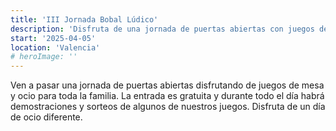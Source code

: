 ```yaml
---
title: 'III Jornada Bobal Lúdico'
description: 'Disfruta de una jornada de puertas abiertas con juegos de mesa y ocio para toda la familia.'
start: '2025-04-05'
location: 'Valencia'
# heroImage: ''
---
```


Ven a pasar una jornada de puertas abiertas disfrutando de juegos de mesa y ocio para toda la familia. La entrada es gratuita y durante todo el día habrá demostraciones y sorteos de algunos de nuestros juegos. Disfruta de un día de ocio diferente.